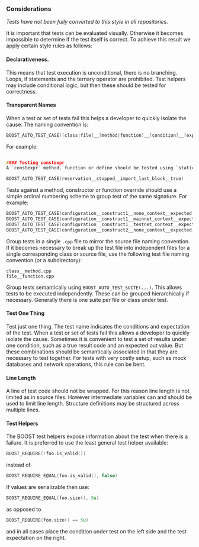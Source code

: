 ### Considerations
*Tests have not been fully converted to this style in all repositories.*

It is important that tests can be evaluated visually. Otherwise it becomes impossible to determine if the test itself is correct. To achieve this result we apply certain style rules as follows:

#### Declarativeness.

This means that test execution is unconditional, there is no branching. Loops, if statements and the ternary operator are prohibited. Test helpers may include conditional logic, but then these should be tested for correctness.

#### Transparent Names
When a test or set of tests fail this helps a developer to quickly isolate the cause. The naming convention is:
```c
BOOST_AUTO_TEST_CASE([class|file]__[method|function]__[condition]__[expectation])
```
For example:
```c

#### Testing constexpr
A `constexpr` method, function or define should be tested using `static_assert`. One that exposes distinct behavior when not constant evaluated (e.g. branching on `std::is_constant_evaluated()`) should be tested both using static assertion and under a BOOST test case.

BOOST_AUTO_TEST_CASE(reservation__stopped__import_last_block__true)
```

Tests against a method, constructor or function override should use a simple ordinal numbering scheme to group test of the same signature. For example:
```c
BOOST_AUTO_TEST_CASE(configuration__construct1__none_context__expected)
BOOST_AUTO_TEST_CASE(configuration__construct1__mainnet_context__expected)
BOOST_AUTO_TEST_CASE(configuration__construct1__testnet_context__expected)
BOOST_AUTO_TEST_CASE(configuration__construct2__none_context__expected)
```

Group tests in a single `.cpp` file to mirror the source file naming convention. If it becomes necessary to break up the test file into independent files for a single corresponding class or source file, use the following test file naming convention (or a subdirectory):
```
class__method.cpp
file__function.cpp
```

Group tests semantically using `BOOST_AUTO_TEST_SUITE(...)`. This allows tests to be executed independently. These can be grouped hierarchically if necessary. Generally there is one suite per file or class under test.

#### Test One Thing
Test just one thing. The test name indicates the conditions and expectation of the test. When a test or set of tests fail this allows a developer to quickly isolate the cause. Sometimes it is convenient to test a set of results under one condition, such as a true result code and an expected out value. But these combinations should be semantically associated in that they are necessary to test together. For tests with very costly setup, such as mock databases and network operations, this rule can be bent.

#### Line Length
A line of test code should not be wrapped. For this reason line length is not limited as in source files. However intermediate variables can and should be used to limit line length. Structure definitions may be structured across multiple lines.

#### Test Helpers
The BOOST test helpers expose information about the test when there is a failure. It is preferred to use the least general test helper available:
```c
BOOST_REQUIRE(!foo.is_valid())
```
instead of
```c
BOOST_REQUIRE_EQUAL(foo.is_valid(), false)
```
If values are serializable then use:
```c
BOOST_REQUIRE_EQUAL(foo.size(), 5u)
```
as opposed to
```c
BOOST_REQUIRE(foo.size() == 5u)
```
and in all cases place the condition under test on the left side and the test expectation on the right.

